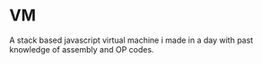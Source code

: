 # VM
A stack based javascript virtual machine i made in a day with past knowledge of assembly and OP codes.
